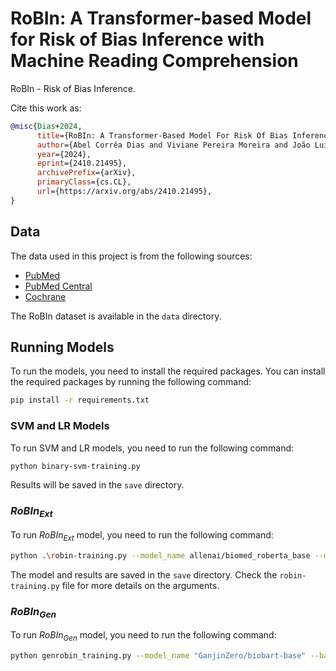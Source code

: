# RoBIn: A Transformer-based Model for Risk of Bias Inference with Machine Reading Comprehension

RoBIn - Risk of Bias Inference.

Cite this work as:

```bibtex
@misc{Dias+2024,
      title={RoBIn: A Transformer-Based Model For Risk Of Bias Inference With Machine Reading Comprehension}, 
      author={Abel Corrêa Dias and Viviane Pereira Moreira and João Luiz Dihl Comba},
      year={2024},
      eprint={2410.21495},
      archivePrefix={arXiv},
      primaryClass={cs.CL},
      url={https://arxiv.org/abs/2410.21495}, 
}
```

## Data

The data used in this project is from the following sources:
- [PubMed](https://pubmed.ncbi.nlm.nih.gov/)
- [PubMed Central](https://www.ncbi.nlm.nih.gov/pmc/)
- [Cochrane](https://www.cochranelibrary.com/)

The RoBIn dataset is available in the `data` directory.


## Running Models
To run the models, you need to install the required packages. You can install the required packages by running the following command:
```bash
pip install -r requirements.txt
```

### SVM and LR Models

To run SVM and LR models, you need to run the following command:
```bash
python binary-svm-training.py
```

Results will be saved in the `save` directory.

### $RoBIn_{Ext}$

To run $RoBIn_{Ext}$ model, you need to run the following command:
```bash
python .\robin-training.py --model_name allenai/biomed_roberta_base --max_seq_length 512 --learning_rate 4e-5 --batch_size 16 --epochs 10 gradient_accumulation_steps 4 --l1_regularization 0.1
```

The model and results are saved in the `save` directory.
Check the `robin-training.py` file for more details on the arguments.

### $RoBIn_{Gen}$

To run $RoBIn_{Gen}$ model, you need to run the following command:
```bash
python genrobin_training.py --model_name "GanjinZero/biobart-base" --batch_size 4 --learning_rate 3e-5 --epochs 10 --max_seq_length 512 --data_folder data --dataset_name robqa --warmup_steps 0 --l1_regularization 0.1 --gradient_accumulation_steps 4
```